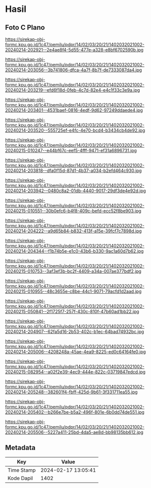 # Hasil

## Foto C Plano

https://sirekap-obj-formc.kpu.go.id/1c47/pemilu/pdpr/14/02/03/20/21/1402032021002-20240214-202921--2e4ae8f4-5d55-477e-a328-e8bf6702590b.jpg

https://sirekap-obj-formc.kpu.go.id/1c47/pemilu/pdpr/14/02/03/20/21/1402032021002-20240214-203056--3b741806-dfca-4a7f-8b7f-de7333087da4.jpg

https://sirekap-obj-formc.kpu.go.id/1c47/pemilu/pdpr/14/02/03/20/21/1402032021002-20240214-203219--efd6f18d-0feb-4c7d-82e4-e4c1f33c3e9a.jpg

https://sirekap-obj-formc.kpu.go.id/1c47/pemilu/pdpr/14/02/03/20/21/1402032021002-20240214-203401--4531baef-0816-4edf-9d62-97249ddaede4.jpg

https://sirekap-obj-formc.kpu.go.id/1c47/pemilu/pdpr/14/02/03/20/21/1402032021002-20240214-203520--555725ef-e4fc-4e70-bcd4-b3434cb4de92.jpg

https://sirekap-obj-formc.kpu.go.id/1c47/pemilu/pdpr/14/02/03/20/21/1402032021002-20240215-010247--e44bf67c-eef5-4fff-9471-ef31a6896731.jpg

https://sirekap-obj-formc.kpu.go.id/1c47/pemilu/pdpr/14/02/03/20/21/1402032021002-20240214-203818--dfa0f15d-87d1-4b37-a034-b2efd464c930.jpg

https://sirekap-obj-formc.kpu.go.id/1c47/pemilu/pdpr/14/02/03/20/21/1402032021002-20240214-203942--0480c8a2-01db-4440-9017-29df3de4e92d.jpg

https://sirekap-obj-formc.kpu.go.id/1c47/pemilu/pdpr/14/02/03/20/21/1402032021002-20240215-010551--30b0efc6-b4f8-409c-befd-ecc52f8be903.jpg

https://sirekap-obj-formc.kpu.go.id/1c47/pemilu/pdpr/14/02/03/20/21/1402032021002-20240214-204222--a9d65b84-b832-413f-a15e-39fcf7c7898d.jpg

https://sirekap-obj-formc.kpu.go.id/1c47/pemilu/pdpr/14/02/03/20/21/1402032021002-20240214-204344--f1b74b5e-e1c0-43b6-b330-9ac1a60d7b62.jpg

https://sirekap-obj-formc.kpu.go.id/1c47/pemilu/pdpr/14/02/03/20/21/1402032021002-20240215-010753--3af3ef3b-bc2f-4409-a34a-007ae377bdf2.jpg

https://sirekap-obj-formc.kpu.go.id/1c47/pemilu/pdpr/14/02/03/20/21/1402032021002-20240215-010955--48c3655e-c8be-44c1-9071-79acfd1d2aad.jpg

https://sirekap-obj-formc.kpu.go.id/1c47/pemilu/pdpr/14/02/03/20/21/1402032021002-20240215-050841--2f1725f7-257f-430c-810f-47b60ad1bb22.jpg

https://sirekap-obj-formc.kpu.go.id/1c47/pemilu/pdpr/14/02/03/20/21/1402032021002-20240214-204907--62fa5d16-2b53-402c-b1ec-64bad74932bc.jpg

https://sirekap-obj-formc.kpu.go.id/1c47/pemilu/pdpr/14/02/03/20/21/1402032021002-20240214-205006--4208248a-45ae-4ea9-8225-ed0c64164fe0.jpg

https://sirekap-obj-formc.kpu.go.id/1c47/pemilu/pdpr/14/02/03/20/21/1402032021002-20240215-082954--a02f2e39-4ec9-444e-822c-03719847edcd.jpg

https://sirekap-obj-formc.kpu.go.id/1c47/pemilu/pdpr/14/02/03/20/21/1402032021002-20240214-205248--382601f4-fbff-425d-9b61-3f331711ea55.jpg

https://sirekap-obj-formc.kpu.go.id/1c47/pemilu/pdpr/14/02/03/20/21/1402032021002-20240214-205402--b266e7be-b5a2-496f-801e-6b0dd74de551.jpg

https://sirekap-obj-formc.kpu.go.id/1c47/pemilu/pdpr/14/02/03/20/21/1402032021002-20240214-205506--5227a411-25bd-4da5-ae8d-bb98135bb612.jpg


## Metadata

| Key        | Value               |
| ---------- | ------------------- |
| Time Stamp | 2024-02-17 13:05:41 |
| Kode Dapil | 1402                |



